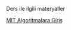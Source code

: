 Ders ile ilgili materyaller

[MIT Algoritmalara Giriş](http://www.acikders.org.tr/course/view.php?id=133)
